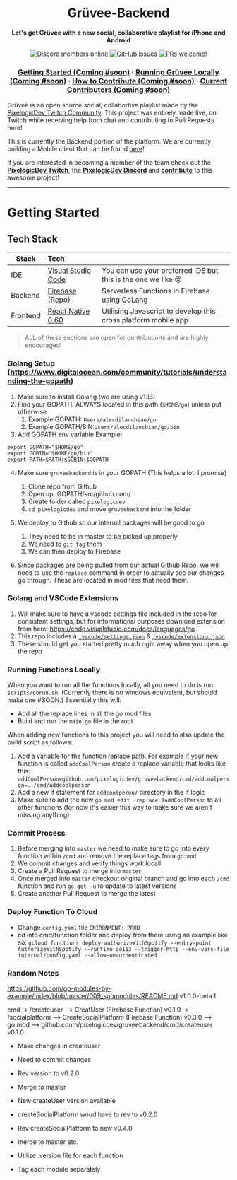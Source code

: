 <h1 align="center">Grüvee-Backend</h1>
<p align="center">
  <strong>Let's get Grüvee with a new social, collaborative playlist for iPhone and Android</strong>
</p>

<p align="center">
    <a href="https://discordapp.com/invite/ubgX6T8">
        <img src="https://img.shields.io/discord/391635862959554561?label=Discord" alt="Discord members online" />
    </a>
    <a href="https://github.com/pixelogicdev/gruvee">
        <img alt="GitHub issues" src="https://img.shields.io/github/issues/pixelogicdev/gruveebackend">
    </a>
    <a href="#-how-to-contribute">
        <img src="https://img.shields.io/badge/PRs-welcome-brightgreen.svg" alt="PRs welcome!" />
    </a>
</p>

<h3 align="center">
 <a href="#getting-started">Getting Started (Coming #soon)</a>
  <span> · </span>
  <a href="#running-grüvee-locally">Running Grüvee Locally (Coming #soon)</a>
  <span> · </span>
  <a href="#-how-to-contribute">How to Contribute (Coming #soon)</a>
  <span> · </span>
  <a href="#current-contributors">Current Contributors (Coming #soon)</a>
  
</h3>

Grüvee is an open source social, collabortive playlist made by the [PixelogicDev Twitch Community](https://twitch.tv/pixelogicdev). This project was entirely made live, on Twitch while receiving help from chat and contributing to Pull Requests here!

This is currently the Backend portion of the platform. We are currently building a Mobile client that can be found [here](https://github.com/PixelogicDev/Gruvee-Mobile)!

If you are interested in becoming a member of the team check out the **[PixelogicDev Twitch](https://twitch.tv/pixelogicdev)**, the **[PixelogicDev Discord](https://discord.gg/ubgX6T8)** and **[contribute](#-how-to-contribute)** to this awesome project!

---

# Getting Started

## Tech Stack

| Stack    | Tech                                                                                       |                                                                |
| -------- | :----------------------------------------------------------------------------------------- | :------------------------------------------------------------- |
| IDE      | [Visual Studio Code](https://code.visualstudio.com/)                                       | You can use your preferred IDE but this is the one we like 🙃  |
| Backend  | [Firebase (Repo)](https://github.com/PixelogicDev/Gruvee-Backend)                          | Serverless Functions in Firebase using GoLang                  |
| Frontend | [React Native 0.60](<[LinkToReactNative0.60](https://www.npmjs.com/package/react-native)>) | Utilising Javascript to develop this cross platform mobile app |

> ALL of these sections are open for contributions and are highly encouraged!

### Golang Setup (https://www.digitalocean.com/community/tutorials/understanding-the-gopath)

1. Make sure to install Golang (we are using v1.13)
2. Find your GOPATH. ALWAYS located in this path (`$HOME/go`) unless put otherwise
   1. Example GOPATH: `Users/alecdilanchian/go`
   2. Example GOPATH/BIN:`Users/alecdilanchian/go/bin`
3. Add GOPATH env variable
   Example:

```
export GOPATH="$HOME/go"
export GOBIN="$HOME/go/bin"
export PATH=$PATH:$GOBIN:$GOPATH
```

4. Make sure `gruveebackend` is in your GOPATH (This helps a lot. I promise)

   1. Clone repo from Github
   2. Open up `GOPATH/src/github.com/
   3. Create folder called `pixelogicdev`
   4. `cd pixelogicdev` and move `gruveebackend` into the folder

5. We deploy to Github so our internal packages will be good to go

   1. They need to be in master to be picked up properly
   2. We need to `git tag` them
   3. We can then deploy to Firebase

6. Since packages are being pulled from our actual Github Repo, we will need to use the `replace` command in order to actually see our changes go through. These are located in mod files that need them.

### Golang and VSCode Extensions

1. Will make sure to have a vscode settings file included in the repo for consistent settings, but for informational purposes download extension from here: https://code.visualstudio.com/docs/languages/go
2. This repo includes a [`.vscode/settings.json`](.vscode/settings.json) & [`.vscode/extensions.json`](.vscode/extensions.json)
3. These should get you started pretty much right away when you open up the repo

### Running Functions Locally

When you want to run all the functions locally, all you need to do is run `scripts/gorun.sh`. (Currently there is no windows equivalent, but should make one #SOON.) Essentially this will:

- Add all the replace lines in all the go mod files
- Build and run the `main.go` file in the root

When adding new functions to this project you will need to also update the build script as follows:

1. Add a variable for the function replace path. For example if your new function is called `addCoolPerson` create a replace variable that looks like this: `addCoolPerson=github.com/pixelogicdev/gruveebackend/cmd/addcoolperson=../cmd/addcoolperson`
2. Add a new if statement for `addcoolperon/` directory in the if logic
3. Make sure to add the new `go mod edit -replace $addCoolPerson` to all other functions (for now it's easier this way to make sure we aren't missing anything)

### Commit Process

1. Before merging into `master` we need to make sure to go into every function within `/cmd` and remove the replace tags from `go.mod`
2. We commit changes and verify things work locall
3. Create a Pull Request to merge into `master`
4. Once merged into `master` checkout original branch and go into each `/cmd` function and run `go get -u` to update to latest versions
5. Create another Pull Request to merge the latest

### Deploy Function To Cloud

- Change `config.yaml` file `ENIRONMENT: PROD`
- cd into cmd/function folder and deploy from there using an example like so:
  `gcloud functions deploy authorizeWithSpotify --entry-point AuthorizeWithSpotify --runtime go113 --trigger-http --env-vars-file internal/config.yaml --allow-unauthenticated`

### Random Notes

https://github.com/go-modules-by-example/index/blob/master/009_submodules/README.md
v1.0.0-beta.1

cmd
-> /createuser
--> CreatUser (Firebase Function) v0.1.0
-> /socialplatform
--> CreateSocialPlatform (Firebase Function) v0.3.0
--> go.mod
--> github.conm/pixelogicdev/gruveebackend/cmd/createuser v0.1.0

- Make changes in createuser
- Need to commit changes
- Rev version to v0.2.0
- Merge to master
- New createUser version available
- createSocialPlatform woud have to rev to v0.2.0
- Rev createSocialPlatform to new v0.4.0
- merge to master etc.

- Utilize .version file for each function
- Tag each module separately
